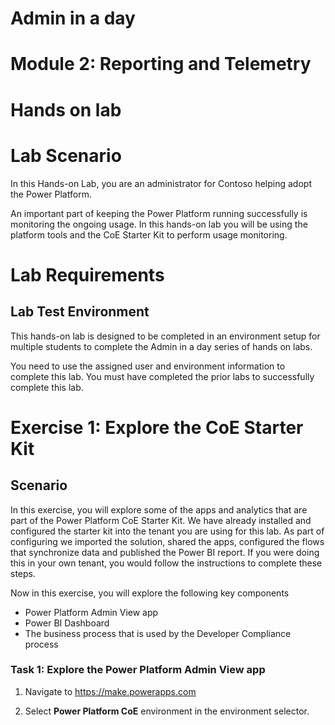 # Admin in a day

# Module 2: Reporting and Telemetry

# Hands on lab

# Lab Scenario

In this Hands-on Lab, you are an administrator for Contoso helping adopt the Power Platform.

An important part of keeping the Power Platform running successfully is monitoring the ongoing usage. In this hands-on lab you will be using the platform tools and the CoE Starter Kit to perform usage monitoring.

# Lab Requirements

## Lab Test Environment

This hands-on lab is designed to be completed in an environment setup for multiple students to complete the Admin in a day series of hands on labs.

You need to use the assigned user and environment information to complete this lab. You must have completed the prior labs to successfully complete this lab.

# Exercise 1: Explore the CoE Starter Kit

## Scenario

In this exercise, you will explore some of the apps and analytics that are part of the Power Platform CoE Starter Kit.  We have already installed and configured the starter kit into the tenant you are using for this lab.  As part of configuring we imported the solution, shared the apps, configured the flows that synchronize data and published the Power BI report.  If you were doing this in your own tenant, you would follow the instructions to complete these steps.

Now in this exercise, you will explore the following key components

-	Power Platform Admin View app
-	Power BI Dashboard
-	The business process that is used by the Developer Compliance process

### Task 1: Explore the Power Platform Admin View app

1.	Navigate to https://make.powerapps.com 

2.	Select **Power Platform CoE** environment in the environment selector.

 
 


